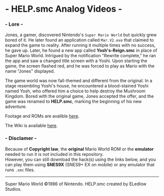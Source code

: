 # - HELP.smc Analog Videos -

### - Lore -

Jones, a gamer, discovered Nintendo's `Super Mario World` but quickly grew bored of it. He later found an application called `Mar.V2.exe` that claimed to expand the game to reality. After running it multiple times with no success, he gave up. Later, he found a new app called **Yosh's-Reign.smc** in place of Super Mario World. Intrigued by the notification "Rewrite complete," he ran the app and saw a changed title screen with a Yoshi. Upon starting the game, the screen flashed red, and he was forced to play as Mario with the name "Jones" displayed.

The game world was now fall-themed and different from the original. In a stage resembling Yoshi's house, he encountered a blood-stained Yoshi named Yosh, who offered him a choice to help destroy the Mushroom Kingdom. Bored with the original game, Jones accepted the offer, and the game was renamed to **HELP.smc**, marking the beginning of his new adventure.

Footage and ROMs are avalible [here](https://eledlow-studios.github.io/HELP.smc/).

The Wiki is available [here](https://github.com/ELedlow-Studios/HELP.smc/wiki).

### - Disclamer -
Because of **Copyright law**, the **original** Mario World ROM or the **emulator** needed to run it is not included in this repository.  
However, you can still download the hack(s) using the links below, and you can play them using **SNES9X** (SNES9+ EX on mobile) or any emulator that runs `.smc` files.

---

Super Mario World ©1986 of Nintendo.
HELP.smc created by ELedlow Studios.
